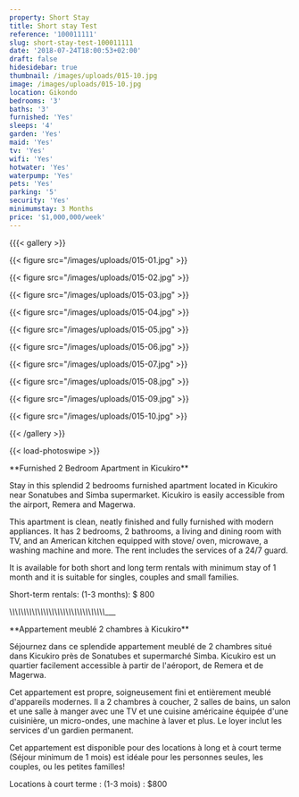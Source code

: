 ```yaml
---
property: Short Stay
title: Short stay Test
reference: '100011111'
slug: short-stay-test-100011111
date: '2018-07-24T18:00:53+02:00'
draft: false
hidesidebar: true
thumbnail: /images/uploads/015-10.jpg
image: /images/uploads/015-10.jpg
location: Gikondo
bedrooms: '3'
baths: '3'
furnished: 'Yes'
sleeps: '4'
garden: 'Yes'
maid: 'Yes'
tv: 'Yes'
wifi: 'Yes'
hotwater: 'Yes'
waterpump: 'Yes'
pets: 'Yes'
parking: '5'
security: 'Yes'
minimumstay: 3 Months
price: '$1,000,000/week'
---
```

{{{< gallery >}}



  {{< figure src="/images/uploads/015-01.jpg" >}}



  {{< figure src="/images/uploads/015-02.jpg" >}}



  {{< figure src="/images/uploads/015-03.jpg" >}}



  {{< figure src="/images/uploads/015-04.jpg" >}}



 {{< figure src="/images/uploads/015-05.jpg" >}}



  {{< figure src="/images/uploads/015-06.jpg" >}}



  {{< figure src="/images/uploads/015-07.jpg" >}}



  {{< figure src="/images/uploads/015-08.jpg" >}}



 {{< figure src="/images/uploads/015-09.jpg" >}}



  {{< figure src="/images/uploads/015-10.jpg" >}}



{{< /gallery >}}



{{< load-photoswipe >}}



\*\*Furnished 2 Bedroom Apartment in Kicukiro\*\*



Stay in this splendid 2 bedrooms furnished apartment located in Kicukiro near Sonatubes and Simba supermarket. Kicukiro is easily accessible from the airport, Remera and Magerwa.



 This apartment is clean, neatly finished and fully furnished with modern appliances. It has 2 bedrooms, 2 bathrooms, a living and dining room with TV, and an American kitchen equipped with stove/ oven, microwave, a washing machine and more. The rent includes the services of a 24/7 guard.



It is available for both short and long term rentals with minimum stay of 1 month and it is suitable for singles, couples and small families.



Short-term rentals: (1-3 months): $ 800



\\_\\_\\_\\_\\_\\_\\_\\_\\_\\_\\_\\_\\_\\_\\_\\_\\_\\_\\_\\_\\_\\_\\_\\_\\_\\_\\_\\_\\_\\_\\_\\_\\_\\_\_\__



\*\*Appartement meublé 2 chambres à Kicukiro\*\*



Séjournez dans ce splendide appartement meublé de 2 chambres situé dans Kicukiro près de Sonatubes et supermarché Simba. Kicukiro est un quartier facilement accessible à partir de l'aéroport, de Remera et de Magerwa.



Cet appartement est propre, soigneusement fini et entièrement meublé d'appareils modernes. Il a 2 chambres à coucher, 2 salles de bains, un salon et une salle à manger avec une TV et une cuisine américaine équipée d'une cuisinière, un micro-ondes, une machine à laver et plus. Le loyer inclut les services d'un gardien permanent.



Cet appartement est disponible pour des locations à long et à court terme (Séjour minimum de 1 mois) est idéale pour les personnes seules, les couples, ou les petites familles!



 Locations à court terme : (1-3 mois) : $800
